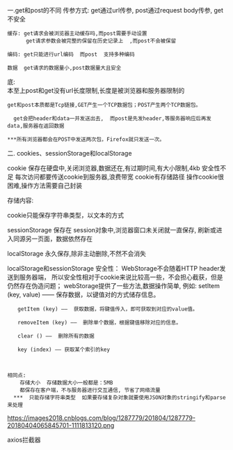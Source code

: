 一.get和post的不同
    传参方式:   get通过url传参, post通过request body传参, get不安全

    缓存: get请求会被浏览器主动缓存吗,而post需要手动设置
          get请求参数会被完整的保留在历史记录上  ,而post不会被保留

    编码: get只能进行url编码  而post  支持多种编码

    数据  get请求的数据量小,post数据量大且安全

  底:  
    本至上post和get没有url长度限制,长度是被浏览器和服务器限制的
    
    get和post本质都是Tcp链接,GET产生一个TCP数据包；POST产生两个TCP数据包。

      get会把header和data一并发送出去,  而post是先发header,等服务器响应后再发data,服务器在返回数据

    ***所有浏览器都会在POST中发送两次包，Firefox就只发送一次。


二. cookies、sessionStorage和localStorage

cookie
    保存在硬盘中,关闭浏览器,数据还在,有过期时间,有大小限制,4kb  安全性不足 
    每次访问都要传送cookie到服务器,浪费带宽   cookie有存储路径
    操作cookie很困难,操作方法需要自己封装

存储内容: 

cookie只能保存字符串类型，以文本的方式


sessionStorage
    保存在 session对象中,浏览器窗口未关闭就一直保存,
    刷新或进入同源另一页面，数据依然存在


localStorage  永久保存,除非主动删除,不然不会消失


localStorage和sessionStorage
    安全性：  WebStorage不会随着HTTP header发送到服务器端，
              所以安全性相对于cookie来说比较高一些，不会担心截获，但是仍然存在伪造问题；
      webStorage提供了一些方法,数据操作简单,
      例如:
        setItem (key, value) ——  保存数据，以键值对的方式储存信息。

    　　getItem (key) ——  获取数据，将键值传入，即可获取到对应的value值。

    　　removeItem (key) ——  删除单个数据，根据键值移除对应的信息。

    　　clear () ——  删除所有的数据

    　　key (index) —— 获取某个索引的key
      


    相同点:   
        存储大小  存储数据大小一般都是：5MB
        都保存在客户端，不与服务器进行交互通信, 节省了网络流量
      ***  只能存储字符串类型  如果要存储复杂对象就要使用JSON对象的stringify和parse来处理
      
https://images2018.cnblogs.com/blog/1287779/201804/1287779-20180404065845701-1111813120.png


axios拦截器

